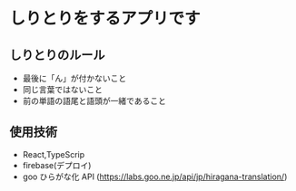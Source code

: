 # しりとりをするアプリです

## しりとりのルール

- 最後に「ん」が付かないこと
- 同じ言葉ではないこと
- 前の単語の語尾と語頭が一緒であること

## 使用技術

- React,TypeScrip
- firebase(デプロイ)
- goo ひらがな化 API (https://labs.goo.ne.jp/api/jp/hiragana-translation/)
